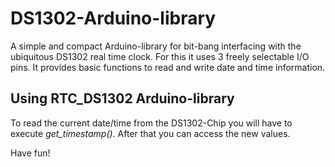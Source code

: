 # DS1302-Arduino-library

A simple and compact Arduino-library for bit-bang interfacing with the ubiquitous DS1302 real time clock. For this it uses 3 freely selectable I/O pins. It provides basic functions to read and write date and time information.

## Using RTC_DS1302 Arduino-library

To read the current date/time from the DS1302-Chip you will have to execute *get_timestamp()*. After that you can access the new values. 

Have fun!
